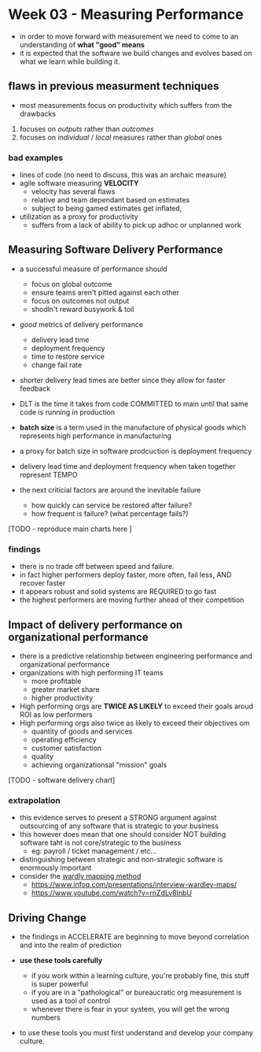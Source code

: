 # Week 03 - Measuring Performance

- in order to move forward with measurement we need to come to an understanding of **what "good" means**
- it is expected that the software we build changes and evolves based on what we learn while building it.

## flaws in previous measurment techniques

- most measurements focus on productivity which suffers from the drawbacks

1. focuses on _outputs_ rather than _outcomes_
2. focuses on _individual_ / _local_ measures rather than _global_ ones

### bad examples
- lines of code (no need to discuss, this was an archaic measure)
- agile software measuring **VELOCITY** 
  - velocity has several flaws
  - relative and team dependant based on estimates
  - subject to being gamed estimates get inflated,
- utilization as a proxy for productivity
  - suffers from a lack of ability to pick up adhoc or unplanned work

## Measuring Software Delivery Performance

- a successful measure of performance should 
  - focus on global outcome
  - ensure teams aren't pitted against each other
  - focus on outcomes not output
  - shodln't reward busywork & toil

- _good_ metrics of delivery performance
  - delivery lead time
  - deployment frequency
  - time to restore service
  - change fail rate
  
- shorter delivery lead times are better since they allow for faster feedback
- DLT is the time it takes from code COMMITTED to main until that same code is running in production

- **batch size** is a term used in the manufacture of physical goods which represents high performance in manufacturing 
- a proxy for batch size in software prodcuction is deployment frequency

- delivery lead time and deployment frequency when taken together represent TEMPO

- the next criticial factors are around the inevitable failure
  - how quickly can service be restored after failure?
  - how frequent is failure? (what percentage fails?)

[TODO - reproduce main charts here ]

### findings

- there is no trade off between speed and failure.
- in fact higher performers deploy faster, more often, fail less, AND recover faster
- it appears robust and solid systems are REQUIRED to go fast
- the highest performers are moving further ahead of their competition

## Impact of delivery performance on organizational performance

- there is a predictive relationship between engineering performance and organizational performance
- organizations with high performing IT teams 
  - more profitable
  - greater market share
  - higher productivity 
- High performing orgs are **TWICE AS LIKELY** to exceed their goals aroud ROI as low performers
- High performing orgs also twice as likely to exceed their objectives om
  - quantity of goods and services 
  - operating efficiency
  - customer satisfaction
  - quality
  - achieving organizationsal "mission" goals

[TODO - software delivery chart]

### extrapolation 

- this evidence serves to present a STRONG argument against outsourcing of any software that is strategic to your business
- this however does mean that one should consider NOT building software taht is not core/strategic to the business
  - eg: payroll / ticket management / etc...
- distinguishing between strategic and non-strategic software is enormously important
- consider the [wardly mapping method](https://en.wikipedia.org/wiki/Wardley_map) 
  - <https://www.infoq.com/presentations/interview-wardley-maps/>
  - <https://www.youtube.com/watch?v=rnZdLv8InbU>

## Driving Change 

- the findings in ACCELERATE are beginning to move beyond correlation and into the realm of prediction
- **use these tools carefully**
  - if you work within a learning culture, you're probably fine, this stuff is super powerful
  - if you are in a "pathological" or bureaucratic org measurement is used as a tool of control
  - whenever there is fear in your system, you will get the wrong numbers

- to use these tools you must first understand and develop your company culture.

